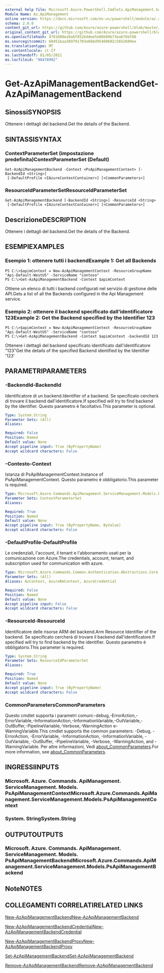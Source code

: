 ```yaml
---
external help file: Microsoft.Azure.PowerShell.Cmdlets.ApiManagement.ServiceManagement.dll-Help.xml
Module Name: Az.ApiManagement
online version: https://docs.microsoft.com/en-us/powershell/module/az.apimanagement/get-azapimanagementbackend
schema: 2.0.0
content_git_url: https://github.com/Azure/azure-powershell/blob/master/src/ApiManagement/ApiManagement/help/Get-AzApiManagementBackend.md
original_content_git_url: https://github.com/Azure/azure-powershell/blob/master/src/ApiManagement/ApiManagement/help/Get-AzApiManagementBackend.md
ms.openlocfilehash: 4781800ea9a6f8526ddee5e06b90b73ea676bf88
ms.sourcegitcommit: 68451baa389791703e666d95469602c5652609ee
ms.translationtype: MT
ms.contentlocale: it-IT
ms.lasthandoff: 01/05/2021
ms.locfileid: "98478992"
---
```

# <span data-ttu-id="b1c9d-101">Get-AzApiManagementBackend</span><span class="sxs-lookup"><span data-stu-id="b1c9d-101">Get-AzApiManagementBackend</span></span>

## <span data-ttu-id="b1c9d-102">Sinossi</span><span class="sxs-lookup"><span data-stu-id="b1c9d-102">SYNOPSIS</span></span>
<span data-ttu-id="b1c9d-103">Ottenere i dettagli del backend.</span><span class="sxs-lookup"><span data-stu-id="b1c9d-103">Get the details of the Backend.</span></span>

## <span data-ttu-id="b1c9d-104">SINTASSI</span><span class="sxs-lookup"><span data-stu-id="b1c9d-104">SYNTAX</span></span>

### <span data-ttu-id="b1c9d-105">ContextParameterSet (impostazione predefinita)</span><span class="sxs-lookup"><span data-stu-id="b1c9d-105">ContextParameterSet (Default)</span></span>
```
Get-AzApiManagementBackend -Context <PsApiManagementContext> [-BackendId <String>]
 [-DefaultProfile <IAzureContextContainer>] [<CommonParameters>]
```

### <span data-ttu-id="b1c9d-106">ResourceIdParameterSet</span><span class="sxs-lookup"><span data-stu-id="b1c9d-106">ResourceIdParameterSet</span></span>
```
Get-AzApiManagementBackend [-BackendId <String>] -ResourceId <String>
 [-DefaultProfile <IAzureContextContainer>] [<CommonParameters>]
```

## <span data-ttu-id="b1c9d-107">Descrizione</span><span class="sxs-lookup"><span data-stu-id="b1c9d-107">DESCRIPTION</span></span>
<span data-ttu-id="b1c9d-108">Ottenere i dettagli del backend.</span><span class="sxs-lookup"><span data-stu-id="b1c9d-108">Get the details of the Backend.</span></span>

## <span data-ttu-id="b1c9d-109">ESEMPI</span><span class="sxs-lookup"><span data-stu-id="b1c9d-109">EXAMPLES</span></span>

### <span data-ttu-id="b1c9d-110">Esempio 1: ottenere tutti i backend</span><span class="sxs-lookup"><span data-stu-id="b1c9d-110">Example 1: Get all Backends</span></span>
```
PS C:\>$apimContext = New-AzApiManagementContext -ResourceGroupName "Api-Default-WestUS" -ServiceName "contoso"
PS C:\>Get-AzApiManagementBackend -Context $apimContext
```

<span data-ttu-id="b1c9d-111">Ottiene un elenco di tutti i backend configurati nel servizio di gestione delle API.</span><span class="sxs-lookup"><span data-stu-id="b1c9d-111">Gets a list of all the Backends configured in the Api Management service.</span></span>

### <span data-ttu-id="b1c9d-112">Esempio 2: ottenere il backend specificato dall'identificatore 123</span><span class="sxs-lookup"><span data-stu-id="b1c9d-112">Example 2: Get the Backend specified by the Identifier 123</span></span>
```
PS C:\>$apimContext = New-AzApiManagementContext -ResourceGroupName "Api-Default-WestUS" -ServiceName "contoso"
PS C:\>Get-AzApiManagementBackend -Context $apimContext -backendId 123
```

<span data-ttu-id="b1c9d-113">Ottenere i dettagli del backend specificato identificato dall'identificatore "123"</span><span class="sxs-lookup"><span data-stu-id="b1c9d-113">Get the details of the specified Backend identified by the Identifier '123'</span></span>

## <span data-ttu-id="b1c9d-114">PARAMETRI</span><span class="sxs-lookup"><span data-stu-id="b1c9d-114">PARAMETERS</span></span>

### <span data-ttu-id="b1c9d-115">-BackendId</span><span class="sxs-lookup"><span data-stu-id="b1c9d-115">-BackendId</span></span>
<span data-ttu-id="b1c9d-116">Identificatore di un backend.</span><span class="sxs-lookup"><span data-stu-id="b1c9d-116">Identifier of a backend.</span></span>
<span data-ttu-id="b1c9d-117">Se specificato cercherà di trovare il backend dall'identificatore.</span><span class="sxs-lookup"><span data-stu-id="b1c9d-117">If specified will try to find backend by the identifier.</span></span>
<span data-ttu-id="b1c9d-118">Questo parametro è facoltativo.</span><span class="sxs-lookup"><span data-stu-id="b1c9d-118">This parameter is optional.</span></span>

```yaml
Type: System.String
Parameter Sets: (All)
Aliases:

Required: False
Position: Named
Default value: None
Accept pipeline input: True (ByPropertyName)
Accept wildcard characters: False
```

### <span data-ttu-id="b1c9d-119">-Contesto</span><span class="sxs-lookup"><span data-stu-id="b1c9d-119">-Context</span></span>
<span data-ttu-id="b1c9d-120">Istanza di PsApiManagementContext.</span><span class="sxs-lookup"><span data-stu-id="b1c9d-120">Instance of PsApiManagementContext.</span></span>
<span data-ttu-id="b1c9d-121">Questo parametro è obbligatorio.</span><span class="sxs-lookup"><span data-stu-id="b1c9d-121">This parameter is required.</span></span>

```yaml
Type: Microsoft.Azure.Commands.ApiManagement.ServiceManagement.Models.PsApiManagementContext
Parameter Sets: ContextParameterSet
Aliases:

Required: True
Position: Named
Default value: None
Accept pipeline input: True (ByPropertyName, ByValue)
Accept wildcard characters: False
```

### <span data-ttu-id="b1c9d-122">-DefaultProfile</span><span class="sxs-lookup"><span data-stu-id="b1c9d-122">-DefaultProfile</span></span>
<span data-ttu-id="b1c9d-123">Le credenziali, l'account, il tenant e l'abbonamento usati per la comunicazione con Azure.</span><span class="sxs-lookup"><span data-stu-id="b1c9d-123">The credentials, account, tenant, and subscription used for communication with azure.</span></span>

```yaml
Type: Microsoft.Azure.Commands.Common.Authentication.Abstractions.Core.IAzureContextContainer
Parameter Sets: (All)
Aliases: AzContext, AzureRmContext, AzureCredential

Required: False
Position: Named
Default value: None
Accept pipeline input: False
Accept wildcard characters: False
```

### <span data-ttu-id="b1c9d-124">-ResourceId</span><span class="sxs-lookup"><span data-stu-id="b1c9d-124">-ResourceId</span></span>
<span data-ttu-id="b1c9d-125">Identificatore delle risorse ARM del backend.</span><span class="sxs-lookup"><span data-stu-id="b1c9d-125">Arm Resource Identifier of the backend.</span></span> <span data-ttu-id="b1c9d-126">Se specificato cercherà di trovare il backend dall'identificatore.</span><span class="sxs-lookup"><span data-stu-id="b1c9d-126">If specified will try to find backend by the identifier.</span></span> <span data-ttu-id="b1c9d-127">Questo parametro è obbligatorio.</span><span class="sxs-lookup"><span data-stu-id="b1c9d-127">This parameter is required.</span></span>

```yaml
Type: System.String
Parameter Sets: ResourceIdParameterSet
Aliases:

Required: True
Position: Named
Default value: None
Accept pipeline input: True (ByPropertyName)
Accept wildcard characters: False
```

### <span data-ttu-id="b1c9d-128">CommonParameters</span><span class="sxs-lookup"><span data-stu-id="b1c9d-128">CommonParameters</span></span>
<span data-ttu-id="b1c9d-129">Questo cmdlet supporta i parametri comuni:-debug,-ErrorAction,-ErrorVariable,-InformationAction,-InformationVariable,-OutVariable,-OutBuffer,-PipelineVariable,-Verbose,-WarningAction e-WarningVariable.</span><span class="sxs-lookup"><span data-stu-id="b1c9d-129">This cmdlet supports the common parameters: -Debug, -ErrorAction, -ErrorVariable, -InformationAction, -InformationVariable, -OutVariable, -OutBuffer, -PipelineVariable, -Verbose, -WarningAction, and -WarningVariable.</span></span> <span data-ttu-id="b1c9d-130">Per altre informazioni, Vedi [about_CommonParameters](http://go.microsoft.com/fwlink/?LinkID=113216).</span><span class="sxs-lookup"><span data-stu-id="b1c9d-130">For more information, see [about_CommonParameters](http://go.microsoft.com/fwlink/?LinkID=113216).</span></span>

## <span data-ttu-id="b1c9d-131">INGRESSI</span><span class="sxs-lookup"><span data-stu-id="b1c9d-131">INPUTS</span></span>

### <span data-ttu-id="b1c9d-132">Microsoft. Azure. Commands. ApiManagement. ServiceManagement. Models. PsApiManagementContext</span><span class="sxs-lookup"><span data-stu-id="b1c9d-132">Microsoft.Azure.Commands.ApiManagement.ServiceManagement.Models.PsApiManagementContext</span></span>

### <span data-ttu-id="b1c9d-133">System. String</span><span class="sxs-lookup"><span data-stu-id="b1c9d-133">System.String</span></span>

## <span data-ttu-id="b1c9d-134">OUTPUT</span><span class="sxs-lookup"><span data-stu-id="b1c9d-134">OUTPUTS</span></span>

### <span data-ttu-id="b1c9d-135">Microsoft. Azure. Commands. ApiManagement. ServiceManagement. Models. PsApiManagementBackend</span><span class="sxs-lookup"><span data-stu-id="b1c9d-135">Microsoft.Azure.Commands.ApiManagement.ServiceManagement.Models.PsApiManagementBackend</span></span>

## <span data-ttu-id="b1c9d-136">Note</span><span class="sxs-lookup"><span data-stu-id="b1c9d-136">NOTES</span></span>

## <span data-ttu-id="b1c9d-137">COLLEGAMENTI CORRELATI</span><span class="sxs-lookup"><span data-stu-id="b1c9d-137">RELATED LINKS</span></span>

[<span data-ttu-id="b1c9d-138">New-AzApiManagementBackend</span><span class="sxs-lookup"><span data-stu-id="b1c9d-138">New-AzApiManagementBackend</span></span>](./New-AzApiManagementBackend.md)

[<span data-ttu-id="b1c9d-139">New-AzApiManagementBackendCredential</span><span class="sxs-lookup"><span data-stu-id="b1c9d-139">New-AzApiManagementBackendCredential</span></span>](./New-AzApiManagementBackendCredential.md)

[<span data-ttu-id="b1c9d-140">New-AzApiManagementBackendProxy</span><span class="sxs-lookup"><span data-stu-id="b1c9d-140">New-AzApiManagementBackendProxy</span></span>](./New-AzApiManagementBackendProxy.md)

[<span data-ttu-id="b1c9d-141">Set-AzApiManagementBackend</span><span class="sxs-lookup"><span data-stu-id="b1c9d-141">Set-AzApiManagementBackend</span></span>](./Set-AzApiManagementBackend.md)

[<span data-ttu-id="b1c9d-142">Remove-AzApiManagementBackend</span><span class="sxs-lookup"><span data-stu-id="b1c9d-142">Remove-AzApiManagementBackend</span></span>](./Remove-AzApiManagementBackend.md)
